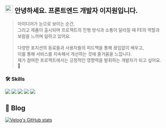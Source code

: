<h2><img src="https://media.giphy.com/media/hvRJCLFzcasrR4ia7z/giphy.gif" width="25px"> 안녕하세요. 프론트엔드 개발자 이지원입니다.</h2>

> 아이디어가 눈으로 보이는 순간, </br>
그리고 제품이 출시되며 프로젝트의 진행 방식과 소통이 달라질 때 FE의 역할과 보람을 느끼며 일하고 있어요. </br></br>
다양한 포지션의 동료들과 사용자들의 피드백을 통해 끊임없이 배우고, </br>
이를 통해 서비스를 지속해서 개선하는 것에 즐거움을 느낍니다. </br>
제가 참여한 프로젝트에서는 긍정적인 영향력을 발휘하는 개발자가 되고 싶어요. 🥰

### 🛠 Skills
<img src="https://img.shields.io/badge/Javascript-F7DF1E?style=flat-square&logo=javascript&logoColor=white"/> <img src="https://img.shields.io/badge/TypeScript-3178C6?style=flat-square&logo=TypeScript&logoColor=white"/> <img src="https://img.shields.io/badge/React-61DAFB?style=flat-square&logo=react&logoColor=white"/> <img src="https://img.shields.io/badge/Next.js-000000?style=flat-square&logo=Next.js&logoColor=white"/>
 <img src="https://img.shields.io/badge/styled_components-DB7093?style=flat-square&logo=styled-components&logoColor=white"/>


##  📖 Blog

[![Velog's GitHub stats](https://velog-readme-stats.vercel.app/api?name=support)](https://velog.io/@support)

